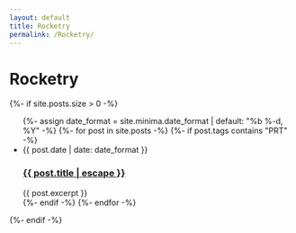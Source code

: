 ```yaml
---
layout: default
title: Rocketry
permalink: /Rocketry/
---
```


<h1>Rocketry</h1>

{%- if site.posts.size > 0 -%}
<ul class="post-list">
    {%- assign date_format = site.minima.date_format | default: "%b %-d, %Y" -%}
    {%- for post in site.posts -%}
        {%- if post.tags contains "PRT" -%}
        <li>
            <span class="post-meta">{{ post.date | date: date_format }}</span>
            <h3>
                <a class="post-link" href="{{ post.url | relative_url }}">
                    {{ post.title | escape }}
                </a>
            </h3>
            {{ post.excerpt }}
        </li>
        {%- endif -%}
    {%- endfor -%}
</ul>
{%- endif -%}

